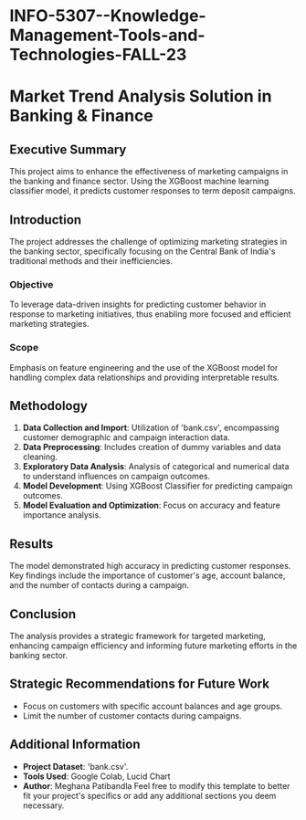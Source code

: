 # INFO-5307--Knowledge-Management-Tools-and-Technologies-FALL-23

# Market Trend Analysis Solution in Banking & Finance

## Executive Summary
This project aims to enhance the effectiveness of marketing campaigns in the banking and finance sector. Using the XGBoost machine learning classifier model, it predicts customer responses to term deposit campaigns.

## Introduction
The project addresses the challenge of optimizing marketing strategies in the banking sector, specifically focusing on the Central Bank of India's traditional methods and their inefficiencies.

### Objective
To leverage data-driven insights for predicting customer behavior in response to marketing initiatives, thus enabling more focused and efficient marketing strategies.

### Scope
Emphasis on feature engineering and the use of the XGBoost model for handling complex data relationships and providing interpretable results.

## Methodology
1. **Data Collection and Import**: Utilization of 'bank.csv', encompassing customer demographic and campaign interaction data.
2. **Data Preprocessing**: Includes creation of dummy variables and data cleaning.
3. **Exploratory Data Analysis**: Analysis of categorical and numerical data to understand influences on campaign outcomes.
4. **Model Development**: Using XGBoost Classifier for predicting campaign outcomes.
5. **Model Evaluation and Optimization**: Focus on accuracy and feature importance analysis.

## Results
The model demonstrated high accuracy in predicting customer responses. Key findings include the importance of customer's age, account balance, and the number of contacts during a campaign.

## Conclusion
The analysis provides a strategic framework for targeted marketing, enhancing campaign efficiency and informing future marketing efforts in the banking sector.

## Strategic Recommendations for Future Work
- Focus on customers with specific account balances and age groups.
- Limit the number of customer contacts during campaigns.

## Additional Information
- **Project Dataset**: 'bank.csv'.
- **Tools Used**: Google Colab, Lucid Chart
- **Author**: Meghana Patibandla 
Feel free to modify this template to better fit your project's specifics or add any additional sections you deem necessary.
